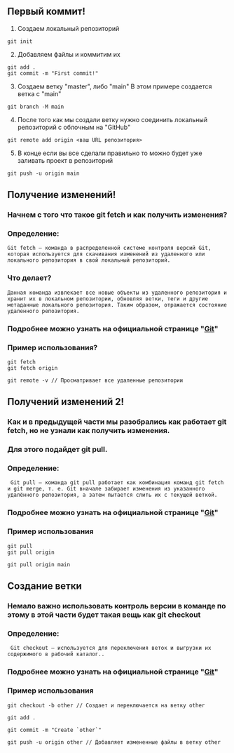 ## Первый коммит!
1. Создаем локальный репозиторий

``` 
git init 
```

2. Добавляем файлы и коммитим их

```
git add .
git commit -m "First commit!"
```

3. Создаем ветку "master", либо "main"
В этом примере создается ветка с "main"

```
git branch -M main
```

4. После того как мы создали ветку нужно соединить локальный репозиторий с облочным на "GitHub"

```
git remote add origin <ваш URL репозитория>
```

5. В конце если вы все сделали правильно то можно будет уже заливать проект в репозиторий

```
git push -u origin main
```

## Получение изменений!

### Начнем с того что такое git fetch и как получить изменения?

### Определение:
``` Git fetch — команда в распределенной системе контроля версий Git, которая используется для скачивания изменений из удаленного или локального репозитория в свой локальный репозиторий. ```

### Что делает?
``` Данная команда извлекает все новые объекты из удаленного репозитория и хранит их в локальном репозитории, обновляя ветки, теги и другие метаданные локального репозитория. Таким образом, отражается состояние удаленного репозитория.  ```

### Подробнее можно узнать на официальной странице "<a href="https://git-scm.com/docs/git-fetch">Git</a>"

### Пример использования? 

```
git fetch
git fetch origin 

git remote -v // Просматривает все удаленные репозитории
```

## Получений изменений 2!
### Как и в предыдущей части мы разобрались как работает git fetch, но не узнали как получить изменения.

### Для этого подайдет git pull.

### Определение:
``` Git pull — команда git pull работает как комбинация команд git fetch и git merge, т. е. Git вначале забирает изменения из указанного удалённого репозитория, а затем пытается слить их с текущей веткой.```

### Подробнее можно узнать на официальной странице "<a href="https://git-scm.com/docs/git-pull">Git</a>"

### Пример использования

```
git pull
git pull origin

git pull origin main
```

## Создание ветки

### Немало важно использовать контроль версии в команде по этому в этой части будет такая вещь как git checkout

### Определение:
``` Git checkout — используется для переключения веток и выгрузки их содержимого в рабочий каталог..```

### Подробнее можно узнать на официальной странице "<a href="https://git-scm.com/docs/git-checkout">Git</a>"

### Пример использования

```
git checkout -b other // Создает и переключается на ветку other

git add .

git commit -m "Create `other`"

git push -u origin other // Добавляет измененные файлы в ветку other
```